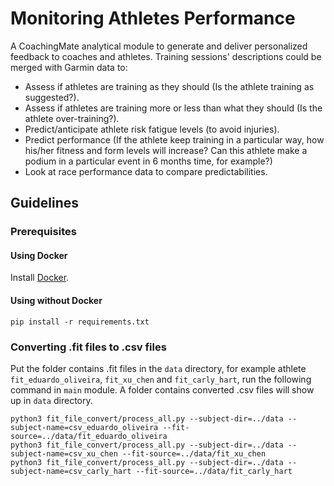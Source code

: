 # Monitoring Athletes Performance
A CoachingMate analytical module to generate and deliver personalized feedback to coaches and athletes. Training sessions' descriptions could be 
merged with Garmin data to:
 - Assess if athletes are training as they should (Is the athlete training as suggested?).
 - Assess if athletes are training more or less than what they should (Is the athlete over-training?).
 - Predict/anticipate athlete risk fatigue levels (to avoid injuries).
 - Predict performance (If the athlete keep training in a particular way, how his/her fitness and form levels will increase?
   Can this athlete make a podium in a particular event in 6 months time, for example?)
 - Look at race performance data to compare predictabilities. 


## Guidelines

### Prerequisites

#### Using Docker
Install [Docker](https://docs.docker.com/get-docker/).

#### Using without Docker
```
pip install -r requirements.txt
```

### Converting .fit files to .csv files
Put the folder contains .fit files in the `data` directory, for example athlete `fit_eduardo_oliveira`, `fit_xu_chen` and `fit_carly_hart`, 
run the following command in `main` module. A folder contains converted .csv files will show up in `data` directory.
```
python3 fit_file_convert/process_all.py --subject-dir=../data --subject-name=csv_eduardo_oliveira --fit-source=../data/fit_eduardo_oliveira
python3 fit_file_convert/process_all.py --subject-dir=../data --subject-name=csv_xu_chen --fit-source=../data/fit_xu_chen
python3 fit_file_convert/process_all.py --subject-dir=../data --subject-name=csv_carly_hart --fit-source=../data/fit_carly_hart
```


